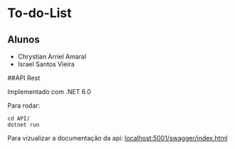 # To-do-List

## Alunos

- Chrystian Arriel Amaral
- Israel Santos Vieira

##API Rest

Implementado com .NET 6.0

Para rodar:

```
cd API/
dotnet run
```

Para vizualizar a documentação da api: [localhost:5001/swagger/index.html](localhost:5001/swagger/index.html)
